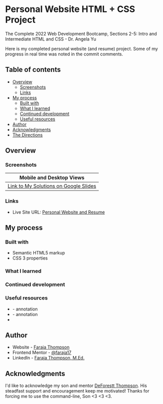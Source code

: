 # Personal Website HTML + CSS Project

The Complete 2022 Web Development Bootcamp, Sections 2-5: Intro and Intermediate HTML and CSS - Dr. Angela Yu

Here is my completed personal website (and resume) project.  Some of my progress in real time was noted in the commit comments. 

## Table of contents

- [Overview](#overview)
  - [Screenshots](#screenshots)
  - [Links](#links)
- [My process](#my-process)
  - [Built with](#built-with)
  - [What I learned](#what-i-learned)
  - [Continued development](#continued-development)
  - [Useful resources](#useful-resources)
- [Author](#author)
- [Acknowledgments](#acknowledgments)
- [The Directions](#frontend-mentor---qr-code-component) 

## Overview




### Screenshots
| <b>Mobile and Desktop Views</b>| 
|:--:|
| [Link to My Solutions on Google Slides](https://docs.google.com/presentation/d/1lDjLsPzyIulQBd-gjmHIG7CuiPRUcIDEz4hl7YOv0fE/edit?usp=sharing) |

### Links

- Live Site URL: [Personal Website and Resume](https://faraja17.github.io/my-website/)

## My process



### Built with

- Semantic HTML5 markup
- CSS 3 properties

### What I learned



### Continued development



### Useful resources

- []() - annotation
- []() - annotation
- 
## Author

- Website - [Faraja Thompson](https://faraja17.github.io/my-website/)
- Frontend Mentor - [@faraja17](https://www.frontendmentor.io/profile/Faraja17)
- LinkedIn - [Faraja Thompson, M.Ed.](https://www.linkedin.com/in/faraja-thompson-m-ed-70885b8/)

## Acknowledgments

I'd like to acknowledge my son and mentor [DeForestt Thompson](https://github.com/DeForestt).  His steadfast support and encouragement keep me motivated!  Thanks for forcing me to use the command-line, Son <3 <3 <3.
